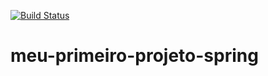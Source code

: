 [![Build Status](https://app.travis-ci.com/Duxon5/MeuPrimeiroProjeto.svg?token=1jRWxfC3rnHXgDhhjkWp&branch=main)](https://app.travis-ci.com/Duxon5/MeuPrimeiroProjeto)
# meu-primeiro-projeto-spring
 

